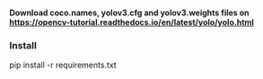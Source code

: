 #### Download coco.names, yolov3.cfg and yolov3.weights files on https://opencv-tutorial.readthedocs.io/en/latest/yolo/yolo.html


### Install 
pip install -r requirements.txt